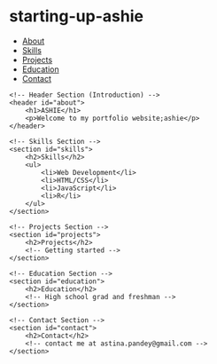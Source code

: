 # starting-up-ashie
<!DOCTYPE html>
<html lang="en">
<head>
    <meta charset="UTF-8">
    <meta name="viewport" content="width=device-width, initial-scale=1.0">
    <title>Your Name - Portfolio</title>
    <link rel="stylesheet" href="styles.css">
</head>
<body>
    <!-- Navigation Menu -->
    <nav>
        <ul>
            <li><a href="#about">About</a></li>
            <li><a href="#skills">Skills</a></li>
            <li><a href="#projects">Projects</a></li>
            <li><a href="#education">Education</a></li>
            <li><a href="#contact">Contact</a></li>
        </ul>
    </nav>

    <!-- Header Section (Introduction) -->
    <header id="about">
        <h1>ASHIE</h1>
        <p>Welcome to my portfolio website;ashie</p>
    </header>

    <!-- Skills Section -->
    <section id="skills">
        <h2>Skills</h2>
        <ul>
            <li>Web Development</li>
            <li>HTML/CSS</li>
            <li>JavaScript</li>
            <li>R</li>
        </ul>
    </section>

    <!-- Projects Section -->
    <section id="projects">
        <h2>Projects</h2>
        <!-- Getting started -->
    </section>

    <!-- Education Section -->
    <section id="education">
        <h2>Education</h2>
        <!-- High school grad and freshman -->
    </section>

    <!-- Contact Section -->
    <section id="contact">
        <h2>Contact</h2>
        <!-- contact me at astina.pandey@gmail.com -->
    </section>



